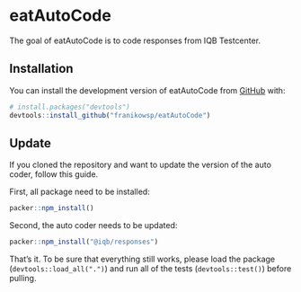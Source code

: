 
<!-- README.md is generated from README.Rmd. Please edit that file -->

# eatAutoCode

<!-- badges: start -->
<!-- badges: end -->

The goal of eatAutoCode is to code responses from IQB Testcenter.

## Installation

You can install the development version of eatAutoCode from
[GitHub](https://github.com/) with:

``` r
# install.packages("devtools")
devtools::install_github("franikowsp/eatAutoCode")
```

## Update

If you cloned the repository and want to update the version of the auto
coder, follow this guide.

First, all package need to be installed:

``` r
packer::npm_install()
```

Second, the auto coder needs to be updated:

``` r
packer::npm_install("@iqb/responses")
```

That’s it. To be sure that everything still works, please load the
package (`devtools::load_all(".")`) and run all of the tests
(`devtools::test()`) before pulling.

<!-- ## Example -->
<!-- This is a basic example which shows you how to solve a common problem: -->
<!-- ```{r example} -->
<!-- library(eatAutoCode) -->
<!-- ## basic example code -->
<!-- ``` -->
<!-- What is special about using `README.Rmd` instead of just `README.md`? You can include R chunks like so: -->
<!-- ```{r cars} -->
<!-- summary(cars) -->
<!-- ``` -->
<!-- You'll still need to render `README.Rmd` regularly, to keep `README.md` up-to-date. `devtools::build_readme()` is handy for this. You could also use GitHub Actions to re-render `README.Rmd` every time you push. An example workflow can be found here: <https://github.com/r-lib/actions/tree/v1/examples>. -->
<!-- You can also embed plots, for example: -->
<!-- ```{r pressure, echo = FALSE} -->
<!-- plot(pressure) -->
<!-- ``` -->
<!-- In that case, don't forget to commit and push the resulting figure files, so they display on GitHub and CRAN. -->
